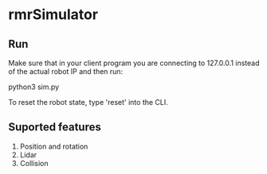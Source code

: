 # rmrSimulator

## Run
Make sure that in your client program you are connecting to 127.0.0.1 instead of the actual robot IP and then run: 

python3 sim.py

To reset the robot state, type 'reset' into the CLI.

## Suported features
1. Position and rotation
2. Lidar
3. Collision

